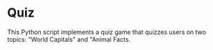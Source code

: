 # Quiz
This Python script implements a quiz game that quizzes users on two topics: "World Capitals" and "Animal Facts.
